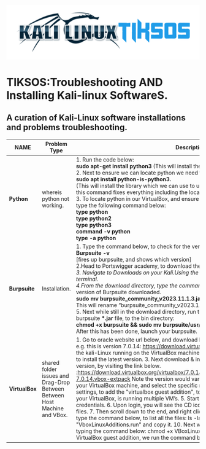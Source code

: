 <img src="https://github.com/fixitgearware/tiksos/blob/main/fixitgearwaretiksosbg.png">
<h1>TIKSOS:Troubleshooting AND Installing Kali-linux SoftwareS.</h1>
<h2>A curation of Kali-Linux software installations and problems troubleshooting.</h2>


|         NAME      |          Problem Type            |                           Description                                     |
|-------------------|----------------------------------|---------------------------------------------------------------------------|
|  <strong>Python</strong>  |     whereis python not working.  | 1. Run the code below: <br><strong>sudo apt-get install python3</strong> (This will install the python afresh)<br> 2. Next to ensure we can locate python we need to type the command below:<br><strong>sudo apt install python-is-python3.</strong><br>(This will install the library which we can use to use the following command below. Also, this command fixes everything including the location of other tools in our Kali-virtual box).<br>3. To locate python in our VirtualBox, and ensure everything is accurately installed, we can type the following command below:<br><strong>type python</strong><br><strong>type python2</strong><br><strong>type python3</strong><br><strong>command -v python</strong><br><strong>type -a python</strong>|
|  <strong>Burpsuite</strong>  |    Installation.  | 1. Type the command below, to check for the version of installed Burpsuite.<br><strong>Burpsuite -v</strong><br>[fires up burpsuite, and shows which version]<br>2.Head to Portswigger academy, to download the <strong>*.jar</strong> file for Burpsuite into your computer.<br>3. Navigate to Downloads on your Kali.Using the <strong>“cd Downloads”</strong> command, in your terminal.<br>4.From the download directory, type the command below, to rename the <strong>*.jar</strong>file of the version of Burpsuite downloaded. <br><strong> sudo mv burpsuite_community_v2023.11.1.3.jar burpsuite</strong><br> This will rename “burpsuite_community_v2023.11.1.3.jar” to “Burpsuite”<br>5. Next while still in the download directory, run the command below to move the latest burpsuite <strong>*.jar</strong> file, to the bin directory:<br><strong>chmod +x burpsuite && sudo mv burpsuite/usr/bin/burpsuite</strong><br>After this has been done, launch your burpsuite.|
|  <strong>VirtualBox </strong>  |     shared folder issues and Drag-Drop Between Between Host Machine and VBox.  | 1. Go to oracle website url below, and download latest VirtualBox file and guest addition e.g. this is version 7.0.14: https://download.virtualbox.org/virtualbox/7.0.14/ 2. shutdown the kali-Linux running on the VirtualBox machine, and then close the VirtualBox machine to install the latest version. 3. Next download & install the VirtualBox extension pack latest version, by visiting the link below. :https://download.virtualbox.org/virtualbox/7.0.14/Oracle_VM_VirtualBox_Extension_Pack-7.0.14.vbox-extpack Note the version would vary, this is just a demo example.4. Launch your VirtualBox machine, and select the specific machine having this issue, and go to settings, to add the "virtualbox guest addition", to the boot-sector. Here we are assuming your VirtualBox, is running multiple VM’s. 5.  Start the machine, and then login with your credentials. 6. Upon login, you will see the CD icon, click on it, to view the entire content or files. 7. Then scroll down to the end, and right click, select “open-in-terminal” 8. Next type the command below, to list all the files: ls -la 9. Look for the file name "VboxLinuxAdditions.run" and copy it. 10. Next we need to give permissions to the file, by typing the command below: chmod +x VBoxLinuxAdditions.run 12. Then finally to install VirtualBox guest addition, we run the command below: sudo sh ./VboxLinuxAdditions.run|
               


